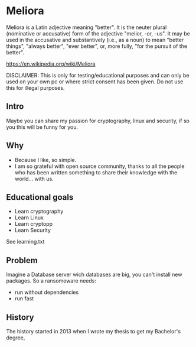 # Meliora
Meliora is a Latin adjective meaning "better". It is the neuter plural (nominative or accusative) form of the adjective "melior, 
-or, -us".
It may be used in the accusative and substantively (i.e., as a noun) to mean "better things", "always better", "ever better", or, 
more fully, "for the pursuit of the better".

https://en.wikipedia.org/wiki/Meliora

DISCLAIMER: This is only for testing/educational purposes and can only be used on your own pc or where strict consent has been 
given. Do not use this for illegal purposes.

## Intro
Maybe you can share my passion for cryptography, linux and security, if so you this will be funny for you.

## Why
* Because I like, so simple.
* I am so grateful with open source community, thanks to all the people who has been written something to share their knowledge 
with the world... with us.


## Educational goals
* Learn cryptography
* Learn Linux
* Learn cryptopp
* Learn Security

See learning.txt

## Problem
Imagine a Database server wich databases are big, you can't install new packages. So a ransomeware needs:
* run without dependencies
* run fast

## History

The history started in 2013 when I wrote my thesis to get my Bachelor's degree, 
